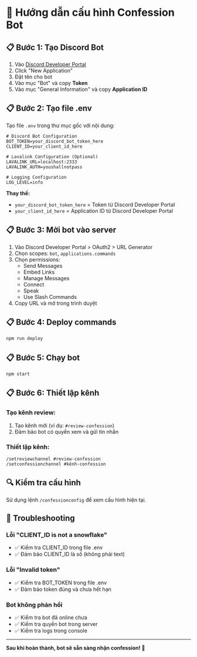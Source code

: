 # 🔧 Hướng dẫn cấu hình Confession Bot

## 📋 Bước 1: Tạo Discord Bot

1. Vào [Discord Developer Portal](https://discord.com/developers/applications)
2. Click "New Application"
3. Đặt tên cho bot
4. Vào mục "Bot" và copy **Token**
5. Vào mục "General Information" và copy **Application ID**

## 📋 Bước 2: Tạo file .env

Tạo file `.env` trong thư mục gốc với nội dung:

```env
# Discord Bot Configuration
BOT_TOKEN=your_discord_bot_token_here
CLIENT_ID=your_client_id_here

# Lavalink Configuration (Optional)
LAVALINK_URL=localhost:2333
LAVALINK_AUTH=youshallnotpass

# Logging Configuration
LOG_LEVEL=info
```

**Thay thế:**
- `your_discord_bot_token_here` = Token từ Discord Developer Portal
- `your_client_id_here` = Application ID từ Discord Developer Portal

## 📋 Bước 3: Mời bot vào server

1. Vào Discord Developer Portal > OAuth2 > URL Generator
2. Chọn scopes: `bot`, `applications.commands`
3. Chọn permissions:
   - Send Messages
   - Embed Links
   - Manage Messages
   - Connect
   - Speak
   - Use Slash Commands
4. Copy URL và mở trong trình duyệt

## 📋 Bước 4: Deploy commands

```bash
npm run deploy
```

## 📋 Bước 5: Chạy bot

```bash
npm start
```

## 📋 Bước 6: Thiết lập kênh

### Tạo kênh review:
1. Tạo kênh mới (ví dụ: `#review-confession`)
2. Đảm bảo bot có quyền xem và gửi tin nhắn

### Thiết lập kênh:
```
/setreviewchannel #review-confession
/setconfessionchannel #kênh-confession
```

## 🔍 Kiểm tra cấu hình

Sử dụng lệnh `/confessionconfig` để xem cấu hình hiện tại.

## 🚨 Troubleshooting

### Lỗi "CLIENT_ID is not a snowflake"
- ✅ Kiểm tra CLIENT_ID trong file .env
- ✅ Đảm bảo CLIENT_ID là số (không phải text)

### Lỗi "Invalid token"
- ✅ Kiểm tra BOT_TOKEN trong file .env
- ✅ Đảm bảo token đúng và chưa hết hạn

### Bot không phản hồi
- ✅ Kiểm tra bot đã online chưa
- ✅ Kiểm tra quyền bot trong server
- ✅ Kiểm tra logs trong console

---

**Sau khi hoàn thành, bot sẽ sẵn sàng nhận confession! 🎉** 